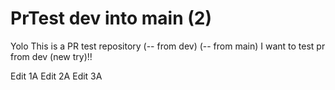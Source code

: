 # PrTest dev into main (2)
Yolo
This is a PR test repository (-- from dev) (-- from main)
I want to test pr from dev (new try)!!

Edit 1A
Edit 2A
Edit 3A